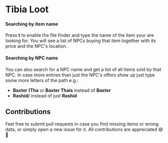 # Tibia Loot

#### Searching by item name
Press **t** to enable the file finder and type the name of the item your are looking for.
You will see a list of NPCs buying that item together with its price and the NPC's location.

#### Searching by NPC name
You can also search for a NPC name and get a list of all items sold by that NPC.
In case more entries than just the NPC's offers show up just type some more letters of the path e.g.:
* **Baxter (Tha** or **Baxter Thais** instead of **Baxter** 
* **Rashid/** instead of just **Rashid** 

## Contributions
Feel free to submit pull requests in case you find missing items or wrong data, or simply open a new issue for it.
All contributions are appreciated :smile: :cookie:
